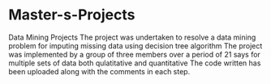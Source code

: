 # Master-s-Projects
Data Mining Projects
The project was undertaken to resolve a data mining problem for imputing missing data using decision tree algorithm
The project was implemented by a group of three members over a period of 21 says for multiple sets of data both qulatitative and quantitative
The code written has been uploaded along with the comments in each step.
